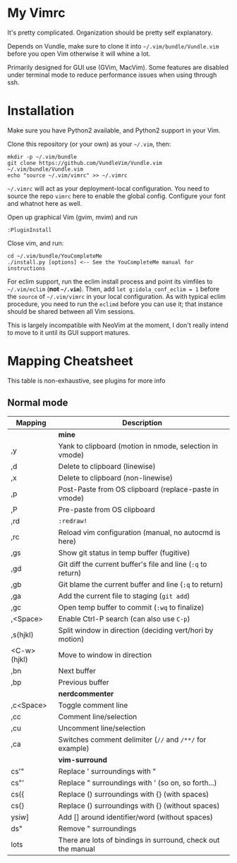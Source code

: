# My Vimrc

It's pretty complicated. Organization should be pretty self explanatory.

Depends on Vundle, make sure to clone it into `~/.vim/bundle/Vundle.vim`
before you open Vim otherwise it will whine a lot.

Primarily designed for GUI use (GVim, MacVim). Some features are disabled
under terminal mode to reduce performance issues when using through ssh.

# Installation

Make sure you have Python2 available, and Python2 support in your Vim.

Clone this repository (or your own) as your `~/.vim`, then:

    mkdir -p ~/.vim/bundle
    git clone https://github.com/VundleVim/Vundle.vim ~/.vim/bundle/Vundle.vim
    echo "source ~/.vim/vimrc" >> ~/.vimrc

`~/.vimrc` will act as your deployment-local configuration. You need to source
the repo `vimrc` here to enable the global config. Configure your font and
whatnot here as well.

Open up graphical Vim (gvim, mvim) and run

    :PluginInstall

Close vim, and run:

    cd ~/.vim/bundle/YouCompleteMe
    ./install.py [options] <-- See the YouCompleteMe manual for instructions

For eclim support, run the eclim install process and point its vimfiles to
`~/.vim/eclim` (**not `~/.vim`**). Then, add `let g:idola_conf_eclim = 1`
before the `source` of `~/.vim/vimrc` in your local configuration. As with
typical eclim procedure, you need to run the `eclimd` before you can use it;
that instance should be shared between all Vim sessions.

This is largely incompatible with NeoVim at the moment, I don't really intend
to move to it until its GUI support matures.

# Mapping Cheatsheet

This table is non-exhaustive, see plugins for more info

## Normal mode
Mapping       | Description
------------- | --------------------------------------------------------------
              | **mine**
,y            | Yank to clipboard (motion in nmode, selection in vmode)
,d            | Delete to clipboard (linewise)
,x            | Delete to clipboard (non-linewise)
,p            | Post-Paste from OS clipboard (replace-paste in vmode)
,P            | Pre-paste from OS clipboard
,rd           | `:redraw!`
,rc           | Reload vim configuration (manual, no autocmd is here)
,gs           | Show git status in temp buffer (fugitive)
,gd           | Git diff the current buffer's file and line (`:q` to return)
,gb           | Git blame the current buffer and line (`:q` to return)
,ga           | Add the current file to staging (`git add`)
,gc           | Open temp buffer to commit (`:wq` to finalize)
,\<Space\>    | Enable Ctrl-P search (can also use `C-p`)
,s(hjkl)      | Split window in direction (deciding vert/hori by motion)
\<C-w\>(hjkl) | Move to window in direction
,bn           | Next buffer
,bp           | Previous buffer
              | **nerdcommenter**
,c\<Space\>   | Toggle comment line
,cc           | Comment line/selection
,cu           | Uncomment line/selection
,ca           | Switches comment delimiter (`//` and `/**/` for example)
              | **vim-surround**
cs'"          | Replace ' surroundings with "
cs"'          | Replace " surroundings with ' (so on, so forth...)
cs({          | Replace () surroundings with {} (with spaces)
cs(}          | Replace () surroundings with {} (without spaces)
ysiw]         | Add [] around identifier/word (without spaces)
ds"           | Remove " surroundings
lots          | There are lots of bindings in surround, check out the manual

